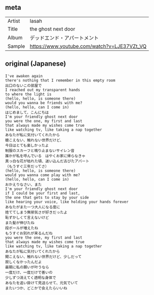 ## meta

|        |                                             |
| ------ | ------------------------------------------- |
| Artist | lasah                                       |
| Title  | the ghost next door                         |
| Album  | デッドエンド・アパートメント                |
| Sample | https://www.youtube.com/watch?v=LJE37VZt_VQ |

## original (Japanese)

```
I've awaken again　
there's nothing that I remember in this empty room
出口のないこの部屋で
I reached out my transparent hands
to where the light is
(hello, hello, is someone there)
would you wanna be friends with me?
(hello, hello, can I come in)
はじめまして、こんにちは
I'm your friendly ghost next door
you were the one, my first and last
that always made my wishes come true
like watching tv, like taking a nap together
あなたが私に気付いてくれたから
聴こえない、触れない世界だけど、
今日はとても楽しかったよ
制服のスカーフと鳴り止まないサイレン音
誰かが私を呼んでいる　はやくお家に帰らなきゃ
真っ白な花が枯れた頃、迷い込んだ古びたアパート
（もうすぐ三年だってさ）
(hello, hello, is someone there)
would you wanna come play with me?
(hello, hello, can I come in)
おかえりなさい、また
I'm your friendly ghost next door
if I could be your first and last,
the one that gets to stay by your side
like hearing your voice, like holding your hands forever
あなたがまた一つ大人になる度に
捨ててしまう無邪気さが好きだったよ
恥ずかしくて言えないけど
また髪が伸びたね
段ボールが増えたね
もうすぐお別れが来るんだね
you were the one, my first and last
that always made my wishes come true
like watching tv, like taking a nap together
あなたが私に気付いてくれたから
聞こえない、触れない世界だけど、少しだって
寂しくなかったんだよ
最期に私の願いが叶うなら
一度だけ、一度だけで善いの
少しずつ消えてく透明な身体で
あなたを追い掛けて見送らせて、元気でいて
またいつか、どこかで会えたらいいね
```